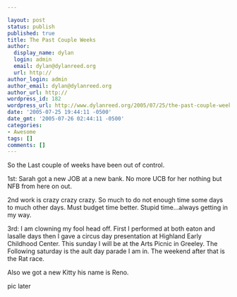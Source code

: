 ```yaml
---

layout: post
status: publish
published: true
title: The Past Couple Weeks
author:
  display_name: dylan
  login: admin
  email: dylan@dylanreed.org
  url: http://
author_login: admin
author_email: dylan@dylanreed.org
author_url: http://
wordpress_id: 182
wordpress_url: http://www.dylanreed.org/2005/07/25/the-past-couple-weeks/
date: '2005-07-25 19:44:11 -0500'
date_gmt: '2005-07-26 02:44:11 -0500'
categories:
- Awesome
tags: []
comments: []
---
```


So the Last couple of weeks have been out of control.

1st: Sarah got a new JOB at a new bank. No more UCB for her nothing but NFB from here on out. 

2nd work is crazy crazy crazy. So much to do not enough time some days to much other days. Must budget time better. Stupid time...always getting in my way.

3rd: I am clowning my fool head off. First I performed at both eaton and lasalle days then I gave a circus day presentation at Highland Early Childhood Center. This sunday I will be at the Arts Picnic in Greeley. The Following saturday is the ault day parade I am in. The weekend after that is the Rat race.

Also we got a new Kitty his name is Reno. 

pic later

